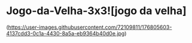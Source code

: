 # Jogo-da-Velha-3x3![jogo da velha]
(https://user-images.githubusercontent.com/72109811/176805603-4137cdd3-0c1a-4430-8a5a-eb9364b40d0e.jpg)
